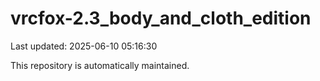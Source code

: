 # vrcfox-2.3_body_and_cloth_edition

Last updated: 2025-06-10 05:16:30

This repository is automatically maintained.
